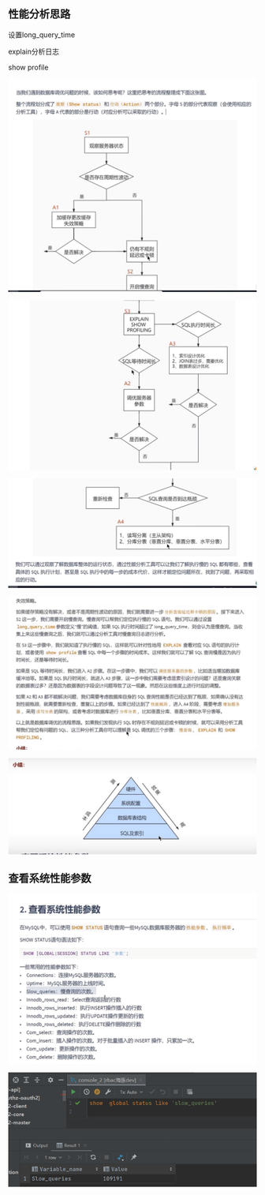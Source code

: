 性能分析思路
---

设置long_query_time

explain分析日志

show profile

![img_151.png](img_151.png)

![img_152.png](img_152.png)

![img_153.png](img_153.png)

![img_154.png](img_154.png)

![img_155.png](img_155.png)

查看系统性能参数
---

![img_157.png](img_157.png)

![img_156.png](img_156.png)